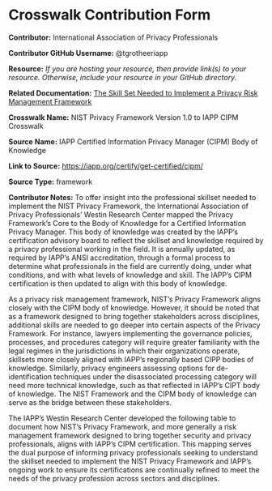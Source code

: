 
# Crosswalk Contribution Form

**Contributor:** International Association of Privacy Professionals

**Contributor GitHub Username:** @tgrotheeriapp

**Resource:** *If you are hosting your resource, then provide link(s) to your resource. Otherwise, include your resource in your GitHub directory.*

**Related Documentation:** [The Skill Set Needed to Implement a Privacy Risk Management Framework](https://iapp.org/media/pdf/resource_center/white_paper_implement_privacy_risk_management_framework.pdf)

**Crosswalk Name:** NIST Privacy Framework Version 1.0 to IAPP CIPM Crosswalk

**Source Name:** IAPP Certified Information Privacy Manager (CIPM) Body of Knowledge

**Link to Source:** https://iapp.org/certify/get-certified/cipm/

**Source Type:** framework

**Contributor Notes:** To offer insight into the professional skillset needed to implement the NIST Privacy Framework, the International Association of Privacy Professionals’ Westin Research Center mapped the Privacy Framework’s Core to the Body of Knowledge for a Certified Information Privacy Manager. This body of knowledge was created by the IAPP’s certification advisory board to reflect the skillset and knowledge required by a privacy professional working in the field. It is annually updated, as required by IAPP’s ANSI accreditation, through a formal process to determine what professionals in the field are currently doing, under what conditions, and with what levels of knowledge and skill. The IAPP’s CIPM certification is then updated to align with this body of knowledge.

As a privacy risk management framework, NIST’s Privacy Framework aligns closely with the CIPM body of knowledge. However, it should be noted that as a framework designed to bring together stakeholders across disciplines, additional skills are needed to go deeper into certain aspects of the Privacy Framework. For instance, lawyers implementing the governance policies, processes, and procedures category will require greater familiarity with the legal regimes in the jurisdictions in which their organizations operate, skillsets more closely aligned with IAPP’s regionally based CIPP bodies of knowledge. Similarly, privacy engineers assessing options for de-identification techniques under the disassociated processing category will need more technical knowledge, such as that reflected in IAPP’s CIPT body of knowledge. The NIST Framework and the CIPM body of knowledge can serve as the bridge between these stakeholders.

The IAPP’s Westin Research Center developed the following table to document how NIST’s Privacy Framework, and more generally a risk management framework designed to bring together security and privacy professionals, aligns with IAPP’s CIPM certification. This mapping serves the dual purpose of informing privacy professionals seeking to understand the skillset needed to implement the NIST Privacy Framework and IAPP’s ongoing work to ensure its certifications are continually refined to meet the needs of the privacy profession across sectors and disciplines.
